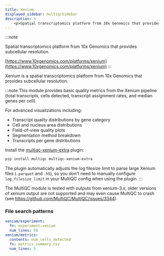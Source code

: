 ```yaml
---
title: Xenium
displayed_sidebar: multiqcSidebar
description: >
    <p>Spatial transcriptomics platform from 10x Genomics that provides subcellular resolution.</p>
---
```


<!--
~~~~~ DO NOT EDIT ~~~~~
This file is autogenerated from the MultiQC module python docstring.
Do not edit the markdown, it will be overwritten.

File path for the source of this content: multiqc/modules/xenium/xenium.py
~~~~~~~~~~~~~~~~~~~~~~~
-->

:::note
<p>Spatial transcriptomics platform from 10x Genomics that provides subcellular resolution.</p>

[https://www.10xgenomics.com/platforms/xenium](https://www.10xgenomics.com/platforms/xenium)
:::

Xenium is a spatial transcriptomics platform from 10x Genomics that provides subcellular resolution.

:::note
This module provides basic quality metrics from the Xenium pipeline (total transcripts, cells detected,
transcript assignment rates, and median genes per cell).

For advanced visualizations including:

- Transcript quality distributions by gene category
- Cell and nucleus area distributions
- Field-of-view quality plots
- Segmentation method breakdown
- Transcripts per gene distributions

Install the [multiqc-xenium-extra](https://pypi.org/project/multiqc-xenium-extra/) plugin:

```bash
pip install multiqc multiqc-xenium-extra
```

The plugin automatically adjusts the log filesize limit to parse large Xenium files (`.parquet` and `.h5`),
so you don't need to manually configure `log_filesize_limit` in your MultiQC config when using the plugin.
:::

The MultiQC module is tested with outputs from xenium-3.x, older versions of xenium output are
not supported and may even cause MultiQC to crash (see https://github.com/MultiQC/MultiQC/issues/3344).

### File search patterns

```yaml
xenium/experiment:
  fn: experiment.xenium
  num_lines: 50
xenium/metrics:
  contents: num_cells_detected
  fn: metrics_summary.csv
  num_lines: 5
```
    